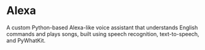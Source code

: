 # Alexa
A custom Python-based Alexa-like voice assistant that understands English commands and plays songs, built using speech recognition, text-to-speech, and PyWhatKit.
